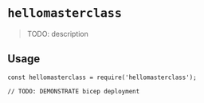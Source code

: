 # `hellomasterclass`

> TODO: description

## Usage

```
const hellomasterclass = require('hellomasterclass');

// TODO: DEMONSTRATE bicep deployment
```
